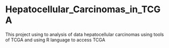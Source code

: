 # Hepatocellular_Carcinomas_in_TCGA
This project using to analysis of data hepatocellular carcinomas using tools of TCGA and using R language to access TCGA
